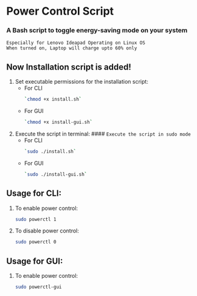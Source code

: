 # Power Control Script
### A Bash script to toggle energy-saving mode on your system 
`Especially for Lenovo Ideapad Operating on Linux OS`<br>
`When turned on, Laptop will charge upto 60% only`
## Now Installation script is added!
1. Set executable permissions for the installation script:
   * For CLI
      ```bash
      `chmod +x install.sh`
   
   * For GUI
      ```bash
      `chmod +x install-gui.sh`
   
2. Execute the script in terminal: #### `Execute the script in sudo mode`
   * For CLI
      ```bash
      `sudo ./install.sh`
   
   * For GUI
      ```bash
      `sudo ./install-gui.sh`
   
## Usage for CLI:
1. To enable power control:
   ```bash
   sudo powerctl 1
2. To disable power control:
   ```bash
   sudo powerctl 0

## Usage for GUI:
1. To enable power control:
   ```bash
   sudo powerctl-gui
